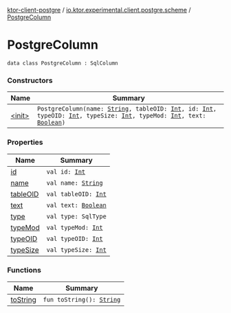 [ktor-client-postgre](../../index.md) / [io.ktor.experimental.client.postgre.scheme](../index.md) / [PostgreColumn](./index.md)

# PostgreColumn

`data class PostgreColumn : SqlColumn`

### Constructors

| Name | Summary |
|---|---|
| [&lt;init&gt;](-init-.md) | `PostgreColumn(name: `[`String`](https://kotlinlang.org/api/latest/jvm/stdlib/kotlin/-string/index.html)`, tableOID: `[`Int`](https://kotlinlang.org/api/latest/jvm/stdlib/kotlin/-int/index.html)`, id: `[`Int`](https://kotlinlang.org/api/latest/jvm/stdlib/kotlin/-int/index.html)`, typeOID: `[`Int`](https://kotlinlang.org/api/latest/jvm/stdlib/kotlin/-int/index.html)`, typeSize: `[`Int`](https://kotlinlang.org/api/latest/jvm/stdlib/kotlin/-int/index.html)`, typeMod: `[`Int`](https://kotlinlang.org/api/latest/jvm/stdlib/kotlin/-int/index.html)`, text: `[`Boolean`](https://kotlinlang.org/api/latest/jvm/stdlib/kotlin/-boolean/index.html)`)` |

### Properties

| Name | Summary |
|---|---|
| [id](id.md) | `val id: `[`Int`](https://kotlinlang.org/api/latest/jvm/stdlib/kotlin/-int/index.html) |
| [name](name.md) | `val name: `[`String`](https://kotlinlang.org/api/latest/jvm/stdlib/kotlin/-string/index.html) |
| [tableOID](table-o-i-d.md) | `val tableOID: `[`Int`](https://kotlinlang.org/api/latest/jvm/stdlib/kotlin/-int/index.html) |
| [text](text.md) | `val text: `[`Boolean`](https://kotlinlang.org/api/latest/jvm/stdlib/kotlin/-boolean/index.html) |
| [type](type.md) | `val type: SqlType` |
| [typeMod](type-mod.md) | `val typeMod: `[`Int`](https://kotlinlang.org/api/latest/jvm/stdlib/kotlin/-int/index.html) |
| [typeOID](type-o-i-d.md) | `val typeOID: `[`Int`](https://kotlinlang.org/api/latest/jvm/stdlib/kotlin/-int/index.html) |
| [typeSize](type-size.md) | `val typeSize: `[`Int`](https://kotlinlang.org/api/latest/jvm/stdlib/kotlin/-int/index.html) |

### Functions

| Name | Summary |
|---|---|
| [toString](to-string.md) | `fun toString(): `[`String`](https://kotlinlang.org/api/latest/jvm/stdlib/kotlin/-string/index.html) |
